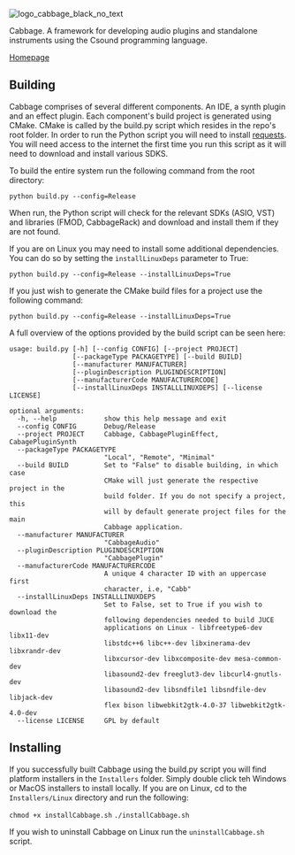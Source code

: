 
![logo_cabbage_black_no_text](https://f.cloud.github.com/assets/5950903/1797870/31b2206e-6b15-11e3-9a9b-553c1c8edaad.png)

Cabbage. A framework for developing audio plugins and standalone instruments using the Csound programming language.  

[Homepage](http://cabbageaudio.com)


## Building

Cabbage comprises of several different components. An IDE, a synth plugin and an effect plugin. Each component's build project is generated using CMake. CMake is called by the build.py script which resides in the repo's root folder. In order to run the Python script you will need to install [requests](https://pypi.org/project/requests/). You will need access to the internet the first time you run this script as it will need to download and install various SDKS.

To build the entire system run the following command from the root directory:

`python build.py --config=Release`

When run, the Python script will check for the relevant SDKs (ASIO, VST) and libraries (FMOD, CabbageRack) and download and install them if they are not found. 


If you are on Linux you may need to install some additional dependencies. You can do so by setting the `installLinuxDeps` parameter to True:

`python build.py --config=Release --installLinuxDeps=True`

If you just wish to generate the CMake build files for a project use the following command:

`python build.py --config=Release --installLinuxDeps=True`


A full overview of the options provided by the build script can be seen here:

```
usage: build.py [-h] [--config CONFIG] [--project PROJECT]
                [--packageType PACKAGETYPE] [--build BUILD]
                [--manufacturer MANUFACTURER]
                [--pluginDescription PLUGINDESCRIPTION]
                [--manufacturerCode MANUFACTURERCODE]
                [--installLinuxDeps INSTALLLINUXDEPS] [--license LICENSE]

optional arguments:
  -h, --help            show this help message and exit
  --config CONFIG       Debug/Release
  --project PROJECT     Cabbage, CabbagePluginEffect, CabagePluginSynth
  --packageType PACKAGETYPE
                        "Local", "Remote", "Minimal"
  --build BUILD         Set to "False" to disable building, in which case
                        CMake will just generate the respective project in the
                        build folder. If you do not specify a project, this
                        will by default generate project files for the main
                        Cabbage application.
  --manufacturer MANUFACTURER
                        "CabbageAudio"
  --pluginDescription PLUGINDESCRIPTION
                        "CabbagePlugin"
  --manufacturerCode MANUFACTURERCODE
                        A unique 4 character ID with an uppercase first
                        character, i.e, "Cabb"
  --installLinuxDeps INSTALLLINUXDEPS
                        Set to False, set to True if you wish to download the
                        following dependencies needed to build JUCE
                        applications on Linux - libfreetype6-dev libx11-dev
                        libstdc++6 libc++-dev libxinerama-dev libxrandr-dev
                        libxcursor-dev libxcomposite-dev mesa-common-dev
                        libasound2-dev freeglut3-dev libcurl4-gnutls-dev
                        libasound2-dev libsndfile1 libsndfile-dev libjack-dev
                        flex bison libwebkit2gtk-4.0-37 libwebkit2gtk-4.0-dev
  --license LICENSE     GPL by default
```

## Installing

If you successfully built Cabbage using the build.py script you will find platform installers in the `Installers` folder. Simply double click teh Windows or MacOS installers to install locally. If you are on Linux, cd to the `Installers/Linux` directory and run the following:

`chmod +x installCabbage.sh`
`./installCabbage.sh`

If you wish to uninstall Cabbage on Linux run the `uninstallCabbage.sh` script. 